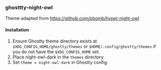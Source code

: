 ### ghosttty-night-owl

Theme adapted from https://github.com/pbomb/hyper-night-owl

#### Installation
1. Ensure Ghostty theme directory exists at `$XDG_CONFIG_HOME/ghostty/themes` or `$HOME/.config/ghostty/themes` if you do not have the `$XDG_CONFIG_HOME` set.
2. Place night-owl-dark in the `themes` directory.
3. Set `theme = night-owl-dark` in Ghostty config.